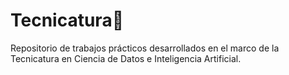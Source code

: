 # Tecnicatura🚀
Repositorio de trabajos prácticos desarrollados en el marco de la Tecnicatura en Ciencia de Datos e Inteligencia Artificial.
